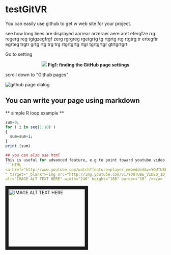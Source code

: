 # testGitVR

You can easily use github to get w web site for your project.

see how long lines are displayed aarrear arzeraer aere aret efergfze rrg regerg reg tgtgzegfrgf zerg rgrgreg rgetgrtg tg rtgrtg rtg rtgtrg tr ertegftr egrteg trgtr grtg rtg trg trg rtgrtgrtg rtgr tgrtgrtgr gtrtgrtgrt

Go to setting

<p align="center">
  <img src="https://miro.medium.com/max/1400/1*urnPtt5HXovCT5qwInXURA.png">
  <b>Fig1: finding the GitHub page settings</b>
</p>


scroll down to "Github pages"

![github page dialog](https://miro.medium.com/max/1400/1*124pYgEpuutUArUAWF3kxw.png)

## You can write your page using markdown
** simple R loop example **
```R
sum=0;
for ( i in seq(1:10) )
{
  sum=sum+i;
}
print (sum)

## you can also use html
This is useful for advanced feature, e.g to point toward youtube video:
```HTML
<a href="http://www.youtube.com/watch?feature=player_embedded&v=YOUTUBE_VIDEO_ID_HERE
" target="_blank"><img src="http://img.youtube.com/vi/YOUTUBE_VIDEO_ID_HERE/0.jpg" 
alt="IMAGE ALT TEXT HERE" width="240" height="180" border="10" /></a>
```

<a href="http://www.youtube.com/watch?feature=player_embedded&v=Yiv8rSLsi1xo
" target="_blank"><img src="http://img.youtube.com/vi/iv8rSLsi1xo/0.jpg" 
alt="IMAGE ALT TEXT HERE" width="240" height="180" border="10" /></a>
